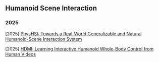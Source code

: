 ## Humanoid Scene Interaction

### 2025

[2025] [PhysHSI: Towards a Real-World Generalizable and Natural Humanoid-Scene Interaction System](https://arxiv.org/abs/2510.11072)

[2025] [HDMI: Learning Interactive Humanoid Whole-Body Control from Human Videos](https://arxiv.org/abs/2509.16757)

